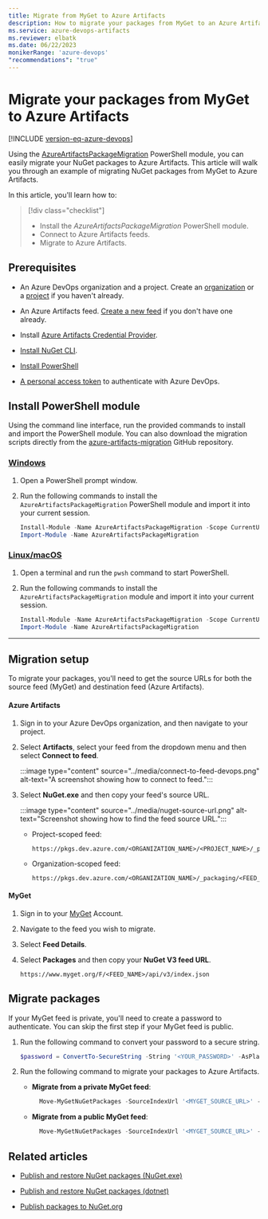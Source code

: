 ```yaml
---
title: Migrate from MyGet to Azure Artifacts
description: How to migrate your packages from MyGet to an Azure Artifacts Feed
ms.service: azure-devops-artifacts
ms.reviewer: elbatk 
ms.date: 06/22/2023
monikerRange: 'azure-devops'
"recommendations": "true"
---
```


# Migrate your packages from MyGet to Azure Artifacts

[!INCLUDE [version-eq-azure-devops](../../includes/version-eq-azure-devops.md)]

Using the [AzureArtifactsPackageMigration](https://github.com/microsoft/azure-artifacts-migration) PowerShell module, you can easily migrate your NuGet packages to Azure Artifacts. This article will walk you through an example of migrating NuGet packages from MyGet to Azure Artifacts.

In this article, you'll learn how to:

> [!div class="checklist"]  
> * Install the *AzureArtifactsPackageMigration* PowerShell module.
> * Connect to Azure Artifacts feeds.
> * Migrate to Azure Artifacts.

## Prerequisites

- An Azure DevOps organization and a project. Create an [organization](../../organizations/accounts/create-organization.md) or a [project](../../organizations/projects/create-project.md#create-a-project) if you haven't already.

- An Azure Artifacts feed. [Create a new feed](../get-started-nuget.md#create-a-feed) if you don't have one already.

- Install [Azure Artifacts Credential Provider](https://github.com/microsoft/artifacts-credprovider#azure-artifacts-credential-provider).

- [Install NuGet CLI](/nuget/tools/nuget-exe-cli-reference).

- [Install PowerShell](/powershell/scripting/install/installing-powershell)

- [A personal access token](../../organizations/accounts/use-personal-access-tokens-to-authenticate.md) to authenticate with Azure DevOps.

## Install PowerShell module

Using the command line interface, run the provided commands to install and import the PowerShell module. You can also download the migration scripts directly from the [azure-artifacts-migration](https://github.com/microsoft/azure-artifacts-migration) GitHub repository.

### [Windows](#tab/Windows/)

1. Open a PowerShell prompt window.
 
1. Run the following commands to install the `AzureArtifactsPackageMigration` PowerShell module and import it into your current session.

    ```PowerShell
    Install-Module -Name AzureArtifactsPackageMigration -Scope CurrentUser -Force
    Import-Module -Name AzureArtifactsPackageMigration
    ```

### [Linux/macOS](#tab/Linux/)

1. Open a terminal and run the `pwsh` command to start PowerShell. 
 
1. Run the following commands to install the `AzureArtifactsPackageMigration` module and import it into your current session.

    ```PowerShell
    Install-Module -Name AzureArtifactsPackageMigration -Scope CurrentUser -Force
    Import-Module -Name AzureArtifactsPackageMigration
    ```

* * *

## Migration setup

To migrate your packages, you'll need to get the source URLs for both the source feed (MyGet) and destination feed (Azure Artifacts). 

#### Azure Artifacts

1. Sign in to your Azure DevOps organization, and then navigate to your project.

1. Select **Artifacts**, select your feed from the dropdown menu and then select **Connect to feed**.

    :::image type="content" source="../media/connect-to-feed-devops.png" alt-text="A screenshot showing how to connect to feed.":::

1. Select **NuGet.exe** and then copy your feed's source URL.

    :::image type="content" source="../media/nuget-source-url.png" alt-text="Screenshot showing how to find the feed source URL.":::

    - Project-scoped feed:
        
        ```command
        https://pkgs.dev.azure.com/<ORGANIZATION_NAME>/<PROJECT_NAME>/_packaging/<FEED_NAME>/nuget/v3/index.json
        ```

    - Organization-scoped feed:
    
        ```command
        https://pkgs.dev.azure.com/<ORGANIZATION_NAME>/_packaging/<FEED_NAME>/nuget/v3/index.json
        ```

#### MyGet

1. Sign in to your [MyGet](https://myget.org/) Account.

1. Navigate to the feed you wish to migrate.

1. Select **Feed Details**.

1. Select **Packages** and then copy your **NuGet V3 feed URL**. 

    ```
    https://www.myget.org/F/<FEED_NAME>/api/v3/index.json 
    ```

## Migrate packages

If your MyGet feed is private, you'll need to create a password to authenticate. You can skip the first step if your MyGet feed is public.

1. Run the following command to convert your password to a secure string.

    ```PowerShell
    $password = ConvertTo-SecureString -String '<YOUR_PASSWORD>' -AsPlainText -Force
    ```

1. Run the following command to migrate your packages to Azure Artifacts.

    - **Migrate from a private MyGet feed**:
    
        ```PowerShell
          Move-MyGetNuGetPackages -SourceIndexUrl '<MYGET_SOURCE_URL>' -DestinationIndexUrl '<ARTIFACTS_FEED_SOURCE_URL>' -DestinationPAT '<AZURE_DEVOPS_PAT>' -DestinationFeedName '<ARTIFACTS_FEED_NAME>' -SourceUsername '<MYGET_USERNAME>' -SourcePassword $password -Verbose
        ```

    - **Migrate from a public MyGet feed**:
    
        ```PowerShell
          Move-MyGetNuGetPackages -SourceIndexUrl '<MYGET_SOURCE_URL>' -DestinationIndexUrl '<ARTIFACTS_FEED_SOURCE_URL>' -DestinationPAT '<AZURE_DEVOPS_PAT>' -DestinationFeedName '<ARTIFACTS_FEED_NAME>' -Verbose
        ```

## Related articles

- [Publish and restore NuGet packages (NuGet.exe)](../nuget/publish.md)

- [Publish and restore NuGet packages (dotnet)](../nuget/dotnet-exe.md)

- [Publish packages to NuGet.org](../nuget/publish-to-nuget-org.md)
